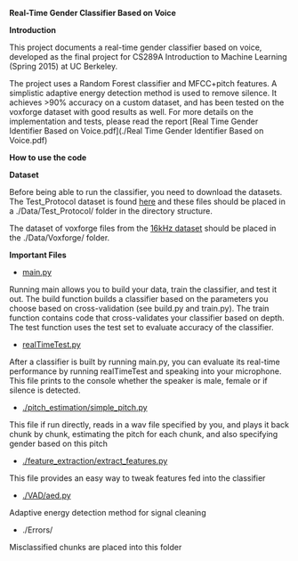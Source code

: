 **Real-Time Gender Classifier Based on Voice**

**Introduction**

This project documents a real-time gender classifier based on voice, developed as the final project for CS289A Introduction to Machine Learning (Spring 2015) at UC Berkeley.

The project uses a Random Forest classifier and MFCC+pitch features. A simplistic adaptive energy detection method is used to remove silence. It achieves >90% accuracy on a custom dataset, and has been tested on the voxforge dataset with good results as well. For more details on the implementation and tests, please read the report [Real Time Gender Identifier Based on Voice.pdf](./Real Time Gender Identifier Based on Voice.pdf)

**How to use the code**

**Dataset**

Before being able to run the classifier, you need to download the datasets. The Test_Protocol dataset is found [here](https://www.dropbox.com/sh/yfwi4kmt2jppt85/AABIVLAmDFjBcOLhiZmP-7cBa?dl=0) and these files should be placed in a ./Data/Test_Protocol/ folder in the directory structure. 

The dataset of voxforge files from the [16kHz dataset](http://www.repository.voxforge1.org/downloads/SpeechCorpus/Trunk/Audio/Main/16kHz_16bit/) should be placed in the ./Data/Voxforge/ folder.

**Important Files**
- [main.py](./main.py)

Running main allows you to build your data, train the classifier, and test it out. 
The build function builds a classifier based on the parameters you choose based on cross-validation (see build.py and train.py). The train function contains code that cross-validates your classifier based on depth. The test function uses the test set to evaluate accuracy of the classifier.

- [realTimeTest.py](./realTimeTest.py)

After a classifier is built by running main.py, you can evaluate its real-time performance by running realTimeTest and speaking into your microphone. This file prints to the console whether the speaker is male, female or if silence is detected.

- [./pitch_estimation/simple_pitch.py](./pitch_estimation/simple_pitch.py)

This file if run directly, reads in a wav file specified by you, and plays it back chunk by chunk, estimating the pitch for each chunk, and also specifying gender based on this pitch

- [./feature_extraction/extract_features.py](./feature_extraction/extract_features.py)

This file provides an easy way to tweak features fed into the classifier

- [./VAD/aed.py](./VAD/aed.py)

Adaptive energy detection method for signal cleaning

- ./Errors/

Misclassified chunks are placed into this folder

